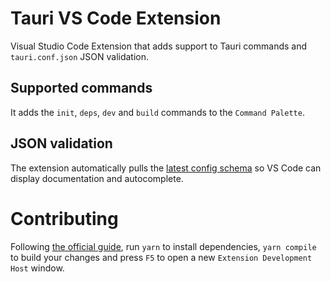 # Tauri VS Code Extension

Visual Studio Code Extension that adds support to Tauri commands and `tauri.conf.json` JSON validation.

## Supported commands

It adds the `init`, `deps`, `dev` and `build` commands to the `Command Palette`.

## JSON validation

The extension automatically pulls the [latest config schema](https://github.com/tauri-apps/tauri/blob/dev/tooling/cli/schema.json) so VS Code can display documentation and autocomplete.

# Contributing

Following [the official guide](https://code.visualstudio.com/api/get-started/your-first-extension), run `yarn` to install dependencies, `yarn compile` to build your changes and press `F5` to open a new `Extension Development Host` window.
